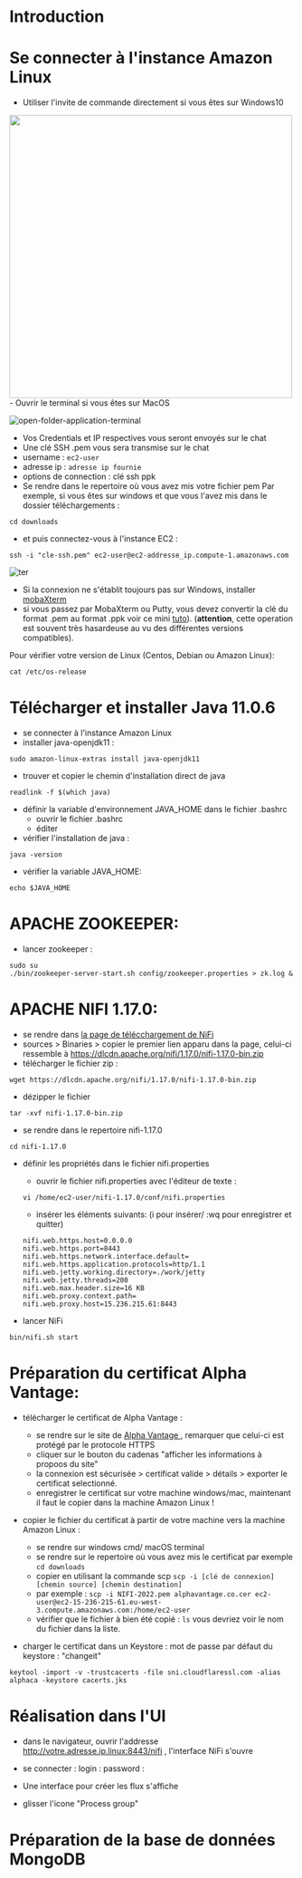 # Introduction
# Se connecter à l'instance Amazon Linux

- Utiliser l'invite de commande directement si vous êtes sur Windows10
<img src=https://user-images.githubusercontent.com/73080397/182381175-0a91c49a-c047-4d97-9470-6b3f424d2e67.png width="500">
- Ouvrir le terminal si vous êtes sur MacOS

![open-folder-application-terminal](https://user-images.githubusercontent.com/73080397/182381582-8eb3bccb-c9bd-4c4d-acf5-f0e510b748a3.png)

- Vos Credentials et IP respectives vous seront envoyés sur le chat
- Une clé SSH .pem vous sera transmise sur le chat
- username : `ec2-user`
- adresse ip : `adresse ip fournie`
- options de connection : clé ssh ppk
- Se rendre dans le repertoire où vous  avez mis votre fichier pem
  Par exemple, si vous êtes sur windows et que vous l'avez mis dans le dossier téléchargements :
```
cd downloads
```
- et puis connectez-vous à l'instance EC2 :
 ```
ssh -i "cle-ssh.pem" ec2-user@ec2-addresse_ip.compute-1.amazonaws.com
```

![ter](https://user-images.githubusercontent.com/73080397/182382478-19512c71-e9e7-4367-8ed8-8d48ea4063f4.png)

- Si la connexion ne s'établit toujours pas sur Windows, installer [mobaXterm](https://download.mobatek.net/2022020030522248/MobaXterm_Portable_v20.2.zip)
- si vous passez par MobaXterm ou Putty, vous devez convertir la clé du format .pem au format .ppk 
  voir ce mini [tuto](https://stackoverflow.com/questions/3190667/convert-pem-to-ppk-file-format)). 
  (**attention**, cette operation est souvent très hasardeuse au vu des différentes versions compatibles). 

Pour vérifier votre version de Linux (Centos, Debian ou Amazon Linux):
 ```
cat /etc/os-release
```

# Télécharger et installer Java 11.0.6
- se connecter à l'instance Amazon Linux
- installer java-openjdk11 :
```
sudo amazon-linux-extras install java-openjdk11
```
- trouver et copier le chemin d'installation direct de java
```
readlink -f $(which java)
```
- définir la variable d'environnement JAVA_HOME dans le fichier .bashrc
    - ouvrir le fichier .bashrc
    - éditer
- vérifier l'installation de java :
```
java -version
```
- vérifier la variable JAVA_HOME:
```
echo $JAVA_HOME
```


# APACHE ZOOKEEPER:
- lancer zookeeper :  
```
sudo su
./bin/zookeeper-server-start.sh config/zookeeper.properties > zk.log &
```


# APACHE NIFI 1.17.0:
- se rendre dans [la page de télécchargement de NiFi](https://nifi.apache.org/download.html)
- sources > Binaries >  copier  le premier lien apparu dans la page, celui-ci ressemble à https://dlcdn.apache.org/nifi/1.17.0/nifi-1.17.0-bin.zip
- télécharger le fichier zip : 
```
wget https://dlcdn.apache.org/nifi/1.17.0/nifi-1.17.0-bin.zip
```
- dézipper le fichier
```
tar -xvf nifi-1.17.0-bin.zip
```
- se rendre dans le  repertoire nifi-1.17.0
```
cd nifi-1.17.0
```
- définir les propriétés dans le fichier nifi.properties 
    - ouvrir le fichier nifi.properties avec l'éditeur de texte : 
    ```
    vi /home/ec2-user/nifi-1.17.0/conf/nifi.properties
    ```
    - insérer les éléments suivants: (i pour insérer/ :wq pour enregistrer et quitter)
    ```
    nifi.web.https.host=0.0.0.0
    nifi.web.https.port=8443
    nifi.web.https.network.interface.default=
    nifi.web.https.application.protocols=http/1.1
    nifi.web.jetty.working.directory=./work/jetty
    nifi.web.jetty.threads=200
    nifi.web.max.header.size=16 KB
    nifi.web.proxy.context.path=
    nifi.web.proxy.host=15.236.215.61:8443
    ```
    
- lancer NiFi
```
bin/nifi.sh start
```


# Préparation du certificat Alpha Vantage:	
- télécharger le certificat de Alpha Vantage : 

    - se rendre sur le site de [Alpha Vantage ](https://www.alphavantage.co/),  remarquer que celui-ci est protégé par le protocole HTTPS
    - cliquer sur le bouton du cadenas "afficher les informations à propoos  du site"
    - la  connexion est sécurisée > certificat valide > détails > exporter le certificat selectionné.
    - enregistrer le certificat sur votre machine windows/mac, maintenant il faut le copier dans la machine Amazon Linux !
- copier le fichier du certificat à partir de votre machine vers la machine Amazon Linux : 
    - se rendre sur windows cmd/ macOS terminal
    - se rendre sur le repertoire où vous avez mis le certificat par exemple `cd downloads`
    - copier en utilisant la commande scp `scp -i [clé de connexion] [chemin source] [chemin destination]`
    - par exemple : ```scp -i NIFI-2022.pem alphavantage.co.cer ec2-user@ec2-15-236-215-61.eu-west-3.compute.amazonaws.com:/home/ec2-user ```
    - vérifier que le fichier à bien été copié : `ls` vous devriez voir le nom du fichier dans la liste.
- charger le certificat dans un Keystore : mot de passe par défaut du keystore : "changeit"
```
keytool -import -v -trustcacerts -file sni.cloudflaressl.com -alias alphaca -keystore cacerts.jks
```

# Réalisation dans l'UI
- dans le  navigateur, ouvrir l'addresse http://votre.adresse.ip.linux:8443/nifi , l'interface NiFi s'ouvre
- se connecter : login :            password : 
- Une  interface pour créer les flux  s'affiche


- glisser l'icone "Process group" 


# Préparation de la base de données MongoDB 




